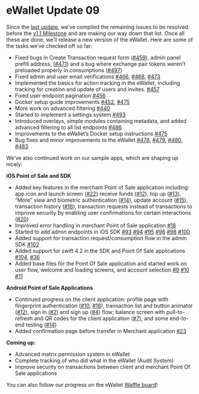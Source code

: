 # eWallet Update 09

Since the [last update](https://www.reddit.com/r/omise_go/comments/9gleas/ewallet_update_september_17_2018_the_what_we_do/), we’ve compiled the remaining issues to be resolved before the [v1.1 Milestone](https://github.com/omisego/ewallet/milestone/2) and are making our way down that list. Once all these are done, we’ll release a new version of the eWallet. Here are some of the tasks we’ve checked off so far:

* Fixed bugs in Create Transaction request form \([\#459](https://github.com/omisego/ewallet/pull/459)\), admin panel prefill address, \([\#471](https://github.com/omisego/ewallet/pull/471)\) and a bug where exchange pair tokens weren’t preloaded properly in consumptions \([\#497](https://github.com/omisego/ewallet/pull/497)\)
* Fixed admin and user email verifications [\#466](https://github.com/omisego/ewallet/pull/466), [\#468](https://github.com/omisego/ewallet/pull/468), [\#473](https://github.com/omisego/ewallet/pull/473)
* Implemented the basics for action tracking in the eWallet, including tracking for creation and update of users and invites. [\#457](https://github.com/omisego/ewallet/pull/457)
* Fixed user endpoint pagination [\#456](https://github.com/omisego/ewallet/pull/456)
* Docker setup guide improvements [\#452](https://github.com/omisego/ewallet/pull/452), [\#475](https://github.com/omisego/ewallet/pull/475)
* More work on advanced filtering [\#440](https://github.com/omisego/ewallet/pull/440)
* Started to implement a settings system [\#493](https://github.com/omisego/ewallet/pull/493)
* Introduced overlays, simple modules containing metadata, and added advanced filtering to all list endpoints [\#486](https://github.com/omisego/ewallet/pull/486)
* Improvements to the eWallet’s Docker setup instructions [\#475](https://github.com/omisego/ewallet/pull/475)
* Bug fixes and minor improvements to the eWallet [\#478](https://github.com/omisego/ewallet/pull/478), [\#479](https://github.com/omisego/ewallet/pull/479), [\#480](https://github.com/omisego/ewallet/pull/480), [\#483](https://github.com/omisego/ewallet/pull/483)

We’ve also continued work on our sample apps, which are shaping up nicely:

**iOS Point of Sale and SDK**

* Added key features in the merchant Point of Sale application including: app icon and launch screen \([\#22](https://github.com/omisego/pos-merchant-ios/pull/22)\) receive funds \([\#12](https://github.com/omisego/pos-merchant-ios/pull/12)\), top up \([\#13](https://github.com/omisego/pos-merchant-ios/pull/13)\), “More” view and biometric authentication \([\#14](https://github.com/omisego/pos-merchant-ios/pull/14)\), update account \([\#15](https://github.com/omisego/pos-merchant-ios/pull/15)\), transaction history \([\#16](https://github.com/omisego/pos-merchant-ios/pull/16)\), transaction requests instead of transactions to improve security by enabling user confirmations for certain interactions \([\#20](https://github.com/omisego/pos-merchant-ios/pull/20)\)
* Improved error handling in merchant Point of Sale application [\#18](https://github.com/omisego/pos-merchant-ios/pull/18)
* Started to add admin endpoints in iOS SDK [\#93](https://github.com/omisego/ios-sdk/pull/93) [\#94](https://github.com/omisego/ios-sdk/pull/94) [\#95](https://github.com/omisego/ios-sdk/pull/95) [\#96](https://github.com/omisego/ios-sdk/pull/96) [\#98](https://github.com/omisego/ios-sdk/pull/98) [\#100](https://github.com/omisego/ios-sdk/pull/100)
* Added support for transaction request/consumption flow in the admin SDK [\#102](https://github.com/omisego/ios-sdk/pull/102)
* Added support for swift 4.2 in the SDK and Point Of Sale applications [\#104](https://github.com/omisego/ios-sdk/pull/104), [\#36](https://github.com/omisego/pos-client-ios/pull/36)
* Added base files for the Point Of Sale application and started work on user flow, welcome and loading screens, and account selection [\#9](https://github.com/omisego/pos-merchant-ios/pull/9) [\#10](https://github.com/omisego/pos-merchant-ios/pull/10) [\#11](https://github.com/omisego/pos-merchant-ios/pull/11)

**Android Point of Sale Applications**

* Continued progress on the client application: profile page with fingerprint authentication \([\#10](https://github.com/omisego/pos-client-android/pull/10), [\#18](https://github.com/omisego/pos-client-android/pull/18)\), transaction list and button animator \([\#12](https://github.com/omisego/pos-client-android/pull/12)\), sign in \([\#2](https://github.com/omisego/pos-client-android/pull/2)\) and sign up \([\#4](https://github.com/omisego/pos-client-android/pull/4)\) flow; balance screen with pull-to-refresh and QR codes for the client application \([\#7](https://github.com/omisego/pos-client-android/pull/7)\), and some end-to-end testing \([\#14](https://github.com/omisego/pos-client-android/pull/14)\)
* Added confirmation page before transfer in Merchant application [\#23](https://github.com/omisego/pos-merchant-android/pull/23)

**Coming up:**

* Advanced matrix permission system in eWallet
* Complete tracking of who did what in the eWallet \(Audit System\)
* Improve security on transactions between client and merchant Point Of Sale applications

You can also follow our progress on the eWallet [Waffle board](https://waffle.io/omisego/ewallet)!

